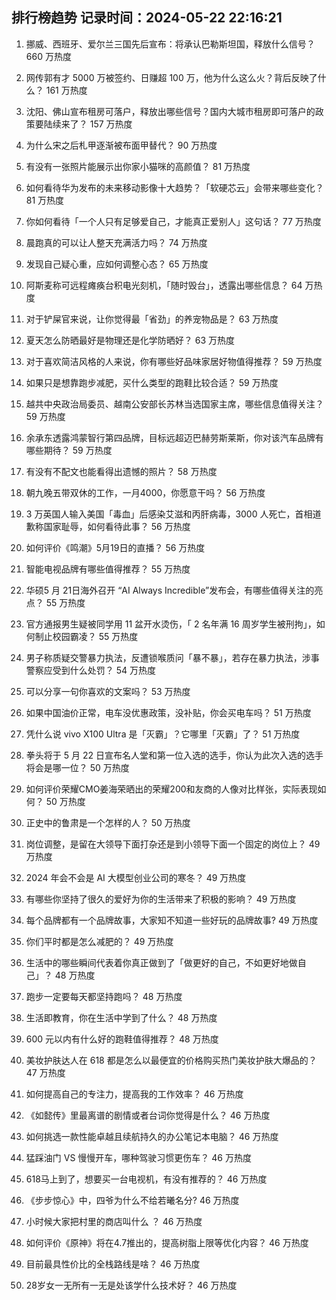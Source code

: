 
## 排行榜趋势 记录时间：2024-05-22 22:16:21
  
  1. 挪威、西班牙、爱尔兰三国先后宣布：将承认巴勒斯坦国，释放什么信号？ 660 万热度
    
  2. 网传郭有才 5000 万被签约、日赚超 100 万，他为什么这么火？背后反映了什么？ 161 万热度
    
  3. 沈阳、佛山宣布租房可落户，释放出哪些信号？国内大城市租房即可落户的政策要陆续来了？ 157 万热度
    
  4. 为什么宋之后札甲逐渐被布面甲替代？ 90 万热度
    
  5. 有没有一张照片能展示出你家小猫咪的高颜值？ 81 万热度
    
  6. 如何看待华为发布的未来移动影像十大趋势？「软硬芯云」会带来哪些变化？ 81 万热度
    
  7. 你如何看待「一个人只有足够爱自己，才能真正爱别人」这句话？ 77 万热度
    
  8. 晨跑真的可以让人整天充满活力吗？ 74 万热度
    
  9. 发现自己疑心重，应如何调整心态？ 65 万热度
    
  10. 阿斯麦称可远程瘫痪台积电光刻机，「随时毁台」，透露出哪些信息？ 64 万热度
    
  11. 对于铲屎官来说，让你觉得最「省劲」的养宠物品是？ 63 万热度
    
  12. 夏天怎么防晒最好是物理还是化学防晒好？ 63 万热度
    
  13. 对于喜欢简洁风格的人来说，你有哪些好品味家居好物值得推荐？ 59 万热度
    
  14. 如果只是想靠跑步减肥，买什么类型的跑鞋比较合适？ 59 万热度
    
  15. 越共中央政治局委员、越南公安部长苏林当选国家主席，哪些信息值得关注？ 59 万热度
    
  16. 余承东透露鸿蒙智行第四品牌，目标远超迈巴赫劳斯莱斯，你对该汽车品牌有哪些期待？ 59 万热度
    
  17. 有没有不配文也能看得出遗憾的照片？ 58 万热度
    
  18. 朝九晚五带双休的工作，一月4000，你愿意干吗？ 56 万热度
    
  19. 3 万英国人输入美国「毒血」后感染艾滋和丙肝病毒，3000 人死亡，首相道歉称国家耻辱，如何看待此事？ 56 万热度
    
  20. 如何评价《鸣潮》5月19日的直播？ 56 万热度
    
  21. 智能电视品牌有哪些值得推荐？ 55 万热度
    
  22. 华硕5 月 21日海外召开 “AI Always Incredible”发布会，有哪些值得关注的亮点？ 55 万热度
    
  23. 官方通报男生疑被同学用 11 盆开水烫伤，「 2 名年满 16 周岁学生被刑拘」，如何制止校园霸凌？ 55 万热度
    
  24. 男子称质疑交警暴力执法，反遭锁喉质问「暴不暴」，若存在暴力执法，涉事警察应受到什么处罚？ 54 万热度
    
  25. 可以分享一句你喜欢的文案吗？ 53 万热度
    
  26. 如果中国油价正常，电车没优惠政策，没补贴，你会买电车吗？ 51 万热度
    
  27. 凭什么说 vivo X100 Ultra 是「灭霸」？它哪里「灭霸」了？ 51 万热度
    
  28. 拳头将于 5 月 22 日宣布名人堂和第一位入选的选手，你认为此次入选的选手将会是哪一位？ 50 万热度
    
  29. 如何评价荣耀CMO姜海荣晒出的荣耀200和友商的人像对比样张，实际表现如何？ 50 万热度
    
  30. 正史中的鲁肃是一个怎样的人？ 50 万热度
    
  31. 岗位调整，是留在大领导下面打杂还是到小领导下面一个固定的岗位上？ 49 万热度
    
  32. 2024 年会不会是 AI 大模型创业公司的寒冬？ 49 万热度
    
  33. 有哪些你坚持了很久的爱好为你的生活带来了积极的影响？ 49 万热度
    
  34. 每个品牌都有一个品牌故事，大家知不知道一些好玩的品牌故事? 49 万热度
    
  35. 你们平时都是怎么减肥的？ 49 万热度
    
  36. 生活中的哪些瞬间代表着你真正做到了「做更好的自己，不如更好地做自己」？ 48 万热度
    
  37. 跑步一定要每天都坚持跑吗？ 48 万热度
    
  38. 生活即教育，你在生活中学到了什么？ 48 万热度
    
  39. 600 元以内有什么好的跑鞋值得推荐？ 48 万热度
    
  40. 美妆护肤达人在 618 都是怎么以最便宜的价格购买热门美妆护肤大爆品的？ 47 万热度
    
  41. 如何提高自己的专注力，提高我的工作效率？ 46 万热度
    
  42. 《如懿传》里最离谱的剧情或者台词你觉得是什么？ 46 万热度
    
  43. 如何挑选一款性能卓越且续航持久的办公笔记本电脑？ 46 万热度
    
  44. 猛踩油门 VS 慢慢开车，哪种驾驶习惯更伤车？ 46 万热度
    
  45. 618马上到了，想要买一台电视机，有没有推荐的？ 46 万热度
    
  46. 《步步惊心》中，四爷为什么不给若曦名分? 46 万热度
    
  47. 小时候大家把村里的商店叫什么 ？ 46 万热度
    
  48. 如何评价《原神》将在4.7推出的，提高树脂上限等优化内容？ 46 万热度
    
  49. 目前最具性价比的全栈路线是啥？ 46 万热度
    
  50. 28岁女一无所有一无是处该学什么技术好？ 46 万热度
    